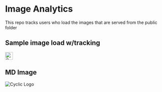 # Image Analytics

This repo tracks users who load the images that are served from the public folder

## Sample image load w/tracking

<a href="https://www.cyclic.sh"><img height="25px" src="https://insect-research.cyclic-app.com/cyclic-logo.png?q=some%20value" alt="Cyclic Logo" /></a>

## MD Image

![Cyclic Logo](https://insect-research.cyclic-app.com/cyclic-logo.png?q=some%20value)
